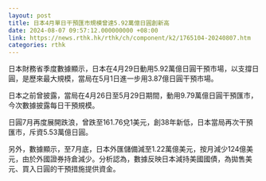 ```yaml
---
layout: post
title: 日本4月單日干預匯市規模曾達5.92萬億日圓創新高
date: 2024-08-07 09:57:12.000000000 +08:00
link: https://news.rthk.hk/rthk/ch/component/k2/1765104-20240807.htm
categories: rthk
---
```


日本財務省季度數據顯示，日本在4月29日動用5.92萬億日圓干預市場，以支撐日圓，是歷來最大規模，當局在5月1日進一步用3.87億日圓干預市場。

日本之前曾披露，當局在4月26日至5月29日期間，動用9.79萬億日圓干預匯市，今次數據披露每日干預規模。

日圓7月再度展開跌浪，曾跌至161.76兌1美元，創38年新低，日本當局再次干預匯市，斥資5.53萬億日圓。

另外，數據顯示，至7月底，日本外匯儲備減至1.22萬億美元，按月減少124億美元，由於外國證券持倉減少。分析認為，數據反映日本減持美國國債，為拋售美元、買入日圓的干預措施提供資金。
